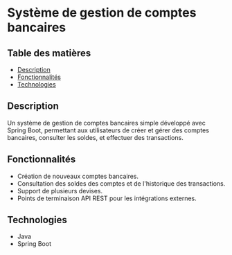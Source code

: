 # Système de gestion de comptes bancaires

## Table des matières
- [Description](#description)
- [Fonctionnalités](#fonctionnalités)
- [Technologies](#technologies)

## Description
Un système de gestion de comptes bancaires simple développé avec Spring Boot, permettant aux utilisateurs de créer et gérer des comptes bancaires, consulter les soldes, et effectuer des transactions.

## Fonctionnalités
- Création de nouveaux comptes bancaires.
- Consultation des soldes des comptes et de l'historique des transactions.
- Support de plusieurs devises.
- Points de terminaison API REST pour les intégrations externes.

## Technologies
- Java
- Spring Boot

